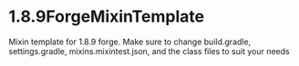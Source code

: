 # 1.8.9ForgeMixinTemplate
Mixin template for 1.8.9 forge. Make sure to change build.gradle, settings.gradle, mixins.mixintest.json, and the class files to suit your needs
